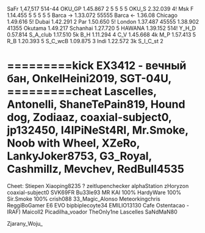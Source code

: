 SaFr     1,47,517 514-44
OKU_GP   1.45.867 2 5 5 5 5
OKU_S    2.32.039 4!
Msk F    1.14.455 5 5 5 5 5
Barca -> 1.33.072  55555
Barca <- 1.36.08
Chicago  1.49.616  5!
Dubai    1.42.291  2
Par      1.50.650  5! 
London   1.37.487  45555  1.38.902  41355
Okutama  1.49.217
Schanhai 1.27.720 5
HAWANA   1.39.152 514!
Y_H_D    0.57.814
S_A_club 1.17.510 5k
B_H      1.11.294 4
C_V      1.45.668 4k
M_P      1.57.413 5
R_B      1.20.393 5
S_C_wcB  1.09.875 3
Indi     1.22.572 3k
S_I_C_st 2 

=========kick
EX3412 - вечный бан,
OnkelHeini2019,
SGT-04U,
=========cheat
Lascelles,
Antonelli, 
ShaneTePain819,
Hound dog,
Zodiaaz,
coaxial-subject0,
jp132450,
I4IPiNeSt4RI,
Mr.Smoke,
Noob with Wheel,
XZeRo,
LankyJoker8753,
G3_Royal,
Cashmillz,
Mevchev,
RedBull4535
=========


Cheet:
Stiepen
Xiaoping8235 ?
zeitlupenchecker
alphaStation
zHoryzon
coaxial-subject0
SVK69FR
Bu33le93
MR KAI 100%
HardyWare 100%
Sir.Smoke 100%
crish088
33_Magic_Alonso
Meteorkingchris
ReggiBoGamer
E6 EVO
bipbiplecoyte34
EMILIO13130
Cafe Ostentacao -
IRAF) Maicoll2
Picadilha_voador
TheOnly1ne
Lascelles
SaNdMaN80

Zjarany_Woju_